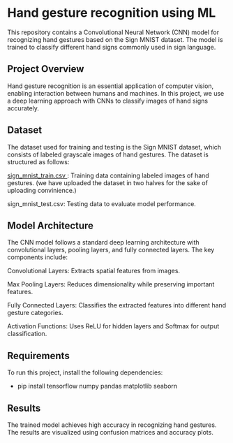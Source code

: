 # Hand gesture recognition using ML

This repository contains a Convolutional Neural Network (CNN) model for recognizing hand gestures based on the Sign MNIST dataset. The model is trained to classify different hand signs commonly used in sign language.

## Project Overview

Hand gesture recognition is an essential application of computer vision, enabling interaction between humans and machines. In this project, we use a deep learning approach with CNNs to classify images of hand signs accurately.

## Dataset

The dataset used for training and testing is the Sign MNIST dataset, which consists of labeled grayscale images of hand gestures. The dataset is structured as follows:

<ins>sign_mnist_train.csv </ins>: Training data containing labeled images of hand gestures. (we have uploaded the dataset in two halves for the sake of uploading convinience.)

sign_mnist_test.csv: Testing data to evaluate model performance.

## Model Architecture

The CNN model follows a standard deep learning architecture with convolutional layers, pooling layers, and fully connected layers. The key components include:

Convolutional Layers: Extracts spatial features from images.

Max Pooling Layers: Reduces dimensionality while preserving important features.

Fully Connected Layers: Classifies the extracted features into different hand gesture categories.

Activation Functions: Uses ReLU for hidden layers and Softmax for output classification.

## Requirements

To run this project, install the following dependencies:

- pip install tensorflow numpy pandas matplotlib seaborn

## Results

The trained model achieves high accuracy in recognizing hand gestures. The results are visualized using confusion matrices and accuracy plots.
